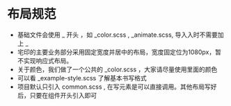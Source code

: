 # 布局规范

- 基础文件会使用 _ 开头 ，如 _color.scss , _animate.scss, 导入入时不需要加上 _
- 宅印的主要业务部分采用固定宽度并居中的布局，宽度固定位为1080px，暂不实现响应式布局。
- 关于颜色，我们做了一个公共的 _color.scss ，大家请尽量使用里面的颜色
- 可以看 _example-style.scss 了解基本书写格式
- 项目默认只引入 common.scss , 在写元素是可以直接调用。其他布局写好后，只要在组件开头引入即可